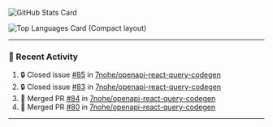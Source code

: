 ![GitHub Stats Card](https://github-readme-stats.vercel.app/api?username=7nohe&count_private=true&theme=react)

![Top Languages Card (Compact layout)](https://github-readme-stats.vercel.app/api/top-langs/?username=7nohe&layout=compact&theme=react)

---

### :koala: Recent Activity

<!--START_SECTION:activity-->
1. 🔒 Closed issue [#85](https://github.com/7nohe/openapi-react-query-codegen/issues/85) in [7nohe/openapi-react-query-codegen](https://github.com/7nohe/openapi-react-query-codegen)
2. 🔒 Closed issue [#83](https://github.com/7nohe/openapi-react-query-codegen/issues/83) in [7nohe/openapi-react-query-codegen](https://github.com/7nohe/openapi-react-query-codegen)
3. 🎉 Merged PR [#84](https://github.com/7nohe/openapi-react-query-codegen/pull/84) in [7nohe/openapi-react-query-codegen](https://github.com/7nohe/openapi-react-query-codegen)
4. 🎉 Merged PR [#80](https://github.com/7nohe/openapi-react-query-codegen/pull/80) in [7nohe/openapi-react-query-codegen](https://github.com/7nohe/openapi-react-query-codegen)
<!--END_SECTION:activity-->

---
